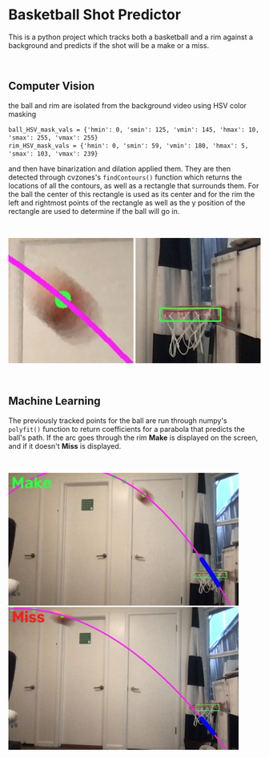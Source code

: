 # Basketball Shot Predictor
This is a python project which tracks both a basketball and a rim against a background and predicts if the shot will be a make or a miss. 

<br>

## Computer Vision
the ball and rim are isolated from the background video using HSV color masking
```
ball_HSV_mask_vals = {'hmin': 0, 'smin': 125, 'vmin': 145, 'hmax': 10, 'smax': 255, 'vmax': 255}
rim_HSV_mask_vals = {'hmin': 0, 'smin': 59, 'vmin': 180, 'hmax': 5, 'smax': 103, 'vmax': 239}
```
and then have binarization and dilation applied them. They are then detected through cvzones's ```findContours()``` function which returns the locations of all the contours, as well as a rectangle that surrounds them. For the ball the center of this rectangle is used as its center and for the rim the left and rightmost points of the rectangle as well as the y position of the rectangle are used to determine if the ball will go in.

<br>
 
<img src="assets/ball.jpg" height="250" width="250" > <img src="assets/rim.jpg" height="250" width="250" >

<br>

## Machine Learning

The previously tracked points for the ball are run through numpy's ```polyfit()``` function to return coefficients for a parabola that predicts the ball's path. If the arc goes through the rim **Make** is displayed on the screen, and if it doesn't **Miss** is displayed.

<br>

<img src="assets/shotarcmake.jpg" height="265" > <img src="assets/shotarcmiss.jpg" height="285" >

